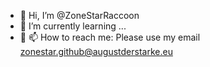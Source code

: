 - 👋 Hi, I’m @ZoneStarRaccoon
- 🌱 I’m currently learning ...
- 💞 📫 How to reach me: Please use my email zonestar.github@augustderstarke.eu

<!---
ZoneStarRaccoon/ZoneStarRaccoon is a ✨ special ✨ repository because its `README.md` (this file) appears on your GitHub profile.
You can click the Preview link to take a look at your changes.
--->
